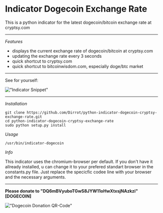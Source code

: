 Indicator Dogecoin Exchange Rate
===============================================

This is a python indicator for the latest dogecoin/bitcoin exchange rate at cryptsy.com

___________________________________________________
 
_Features_

* displays the current exchange rate of dogecoin/bitcoin at cryptsy.com
* updating the exchange rate every 3 seconds
* quick shortcut to cryptsy.com
* quick shortcut to bitcoinwisdom.com, especially doge/btc market

___________________________________________________

See for yourself:

!["Indicator Snippet"](http://github.com/Dirrot/python-indicator-dogecoin-cryptsy-exchange-rate/blob/master/img/indicator-snippet.png?raw=true)

___________________________________________________

_Installation_

```shell
git clone https://github.com/Dirrot/python-indicator-dogecoin-cryptsy-exchange-rate.git
cd python-indicator-dogecoin-cryptsy-exchange-rate
sudo python setup.py install
```

_Usage_

```shell
/usr/bin/indicator-dogecoin
```

_Info_

This indicator uses the chromium-browser per default. If you don't have it allready installed, u can change it to your prefered standart browser in the constants.py file. Just replace the specicfic codee line with your browser and the necessary arguments.

___________________________________________________

**Please donate to "DQ6mBVyuboTGwS8JYW11oHwXtxsjNAzkzi" [DOGECOIN]** 

!["Dogecoin Donation QR-Code"](http://github.com/Dirrot/python-indicator-dogecoin-cryptsy-exchange-rate/blob/master/img/donation-qr-code.png?raw=true)

